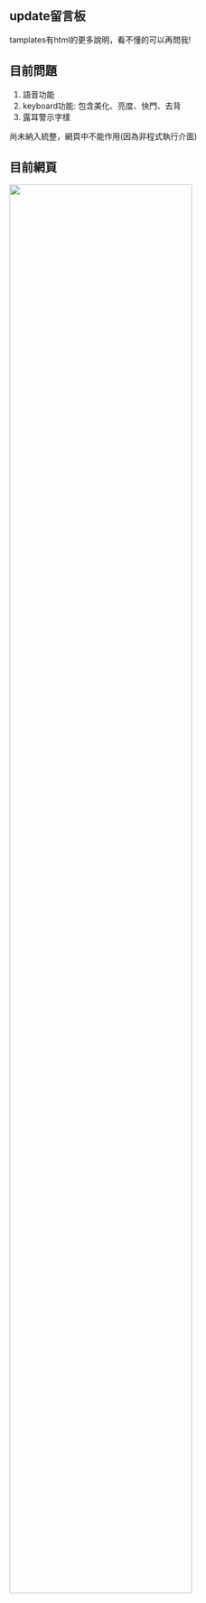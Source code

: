 ## update留言板  
tamplates有html的更多說明，看不懂的可以再問我!  
  
## 目前問題  
1. 語音功能
2. keyboard功能: 包含美化、亮度、快門、去背
3. 露耳警示字樣  

尚未納入統整，網頁中不能作用(因為非程式執行介面)  

## 目前網頁
<img src="https://user-images.githubusercontent.com/91117215/179391384-3113ef0e-93cd-413b-b681-7252b4b2d585.png" width="80%"/>


